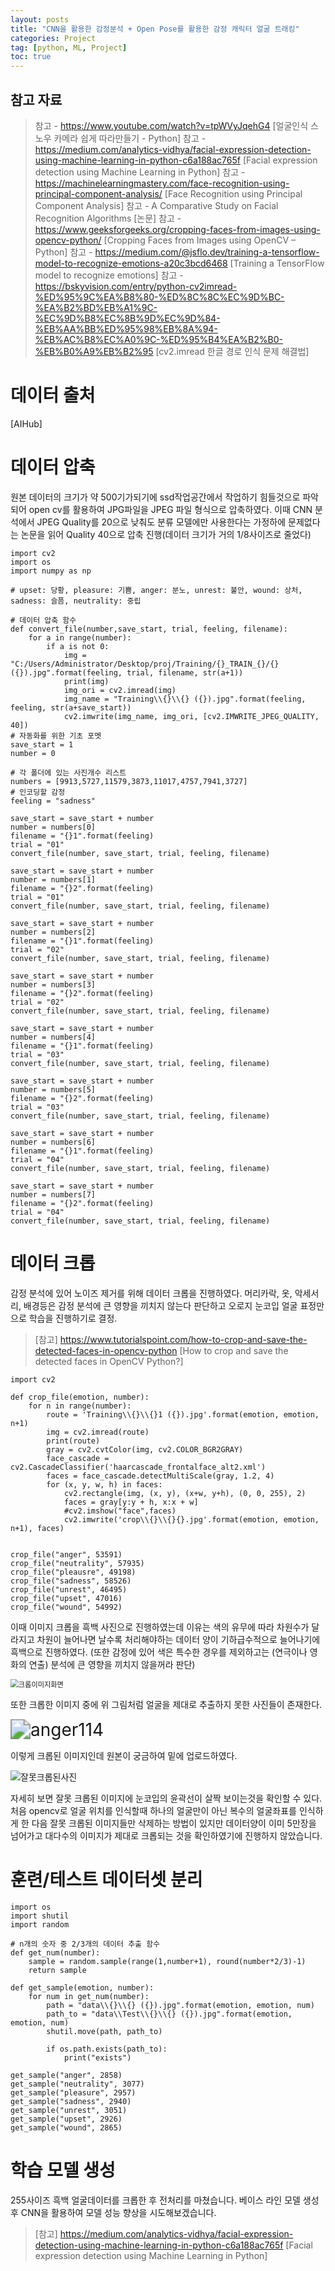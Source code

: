 ```yaml
---
layout: posts
title: "CNN을 활용한 감정분석 + Open Pose를 활용한 감정 캐릭터 얼굴 트래킹"
categories: Project
tag: [python, ML, Project]
toc: true
---
```


## 참고 자료

> 참고 - https://www.youtube.com/watch?v=tpWVyJqehG4 [얼굴인식 스노우 카메라 쉽게 따라만들기 - Python]
> 참고 - https://medium.com/analytics-vidhya/facial-expression-detection-using-machine-learning-in-python-c6a188ac765f [Facial expression detection using Machine Learning in Python]
> 참고 - https://machinelearningmastery.com/face-recognition-using-principal-component-analysis/ [Face Recognition using Principal Component Analysis]
> 참고 - A Comparative Study on Facial Recognition Algorithms [논문]
> 참고 - https://www.geeksforgeeks.org/cropping-faces-from-images-using-opencv-python/ [Cropping Faces from Images using OpenCV – Python]
> 참고 - https://medium.com/@jsflo.dev/training-a-tensorflow-model-to-recognize-emotions-a20c3bcd6468 [Training a TensorFlow model to recognize emotions]
> 참고 - https://bskyvision.com/entry/python-cv2imread-%ED%95%9C%EA%B8%80-%ED%8C%8C%EC%9D%BC-%EA%B2%BD%EB%A1%9C-%EC%9D%B8%EC%8B%9D%EC%9D%84-%EB%AA%BB%ED%95%98%EB%8A%94-%EB%AC%B8%EC%A0%9C-%ED%95%B4%EA%B2%B0-%EB%B0%A9%EB%B2%95 [cv2.imread 한글 경로 인식 문제 해결법]


# 데이터 출처

[AIHub]

# 데이터 압축

원본 데이터의 크기가 약 500기가되기에 ssd작업공간에서 작업하기 힘들것으로 파악되어 open cv를 활용하여 JPG파일을 JPEG 파일 형식으로 압축하였다. 이때 CNN 분석에서 JPEG Quality를 20으로 낮춰도 분류 모델에만 사용한다는 가정하에 문제없다는 논문을 읽어 Quality 40으로 압축 진행(데이터 크기가 거의 1/8사이즈로 줄었다)

```
import cv2
import os
import numpy as np

# upset: 당황, pleasure: 기쁨, anger: 분노, unrest: 불안, wound: 상처, sadness: 슬픔, neutrality: 중립

# 데이터 압축 함수
def convert_file(number,save_start, trial, feeling, filename):
    for a in range(number):
        if a is not 0:
            img = "C:/Users/Administrator/Desktop/proj/Training/{}_TRAIN_{}/{} ({}).jpg".format(feeling, trial, filename, str(a+1))
            print(img)
            img_ori = cv2.imread(img)
            img_name = "Training\\{}\\{} ({}).jpg".format(feeling, feeling, str(a+save_start))
            cv2.imwrite(img_name, img_ori, [cv2.IMWRITE_JPEG_QUALITY, 40])
# 자동화를 위한 기초 포멧
save_start = 1
number = 0

# 각 폴더에 있는 사진개수 리스트
numbers = [9913,5727,11579,3873,11017,4757,7941,3727]
# 인코딩할 감정
feeling = "sadness"

save_start = save_start + number
number = numbers[0]
filename = "{}1".format(feeling)
trial = "01"
convert_file(number, save_start, trial, feeling, filename)

save_start = save_start + number
number = numbers[1]
filename = "{}2".format(feeling)
trial = "01"
convert_file(number, save_start, trial, feeling, filename)

save_start = save_start + number
number = numbers[2]
filename = "{}1".format(feeling)
trial = "02"
convert_file(number, save_start, trial, feeling, filename)

save_start = save_start + number
number = numbers[3]
filename = "{}2".format(feeling)
trial = "02"
convert_file(number, save_start, trial, feeling, filename)

save_start = save_start + number
number = numbers[4]
filename = "{}1".format(feeling)
trial = "03"
convert_file(number, save_start, trial, feeling, filename)

save_start = save_start + number
number = numbers[5]
filename = "{}2".format(feeling)
trial = "03"
convert_file(number, save_start, trial, feeling, filename)

save_start = save_start + number
number = numbers[6]
filename = "{}1".format(feeling)
trial = "04"
convert_file(number, save_start, trial, feeling, filename)

save_start = save_start + number
number = numbers[7]
filename = "{}2".format(feeling)
trial = "04"
convert_file(number, save_start, trial, feeling, filename)
```

# 데이터 크롭

감정 분석에 있어 노이즈 제거를 위해 데이터 크롭을 진행하였다. 머리카락, 옷, 악세서리, 배경등은 감정 분석에 큰 영향을 끼치지 않는다 판단하고 오로지 눈코입 얼굴 표정만으로 학습을 진행하기로 결정.

> [참고] https://www.tutorialspoint.com/how-to-crop-and-save-the-detected-faces-in-opencv-python [How to crop and save the detected faces in OpenCV Python?]

```
import cv2

def crop_file(emotion, number):
    for n in range(number):
        route = 'Training\\{}\\{}1 ({}).jpg'.format(emotion, emotion, n+1)
        img = cv2.imread(route)
        print(route)
        gray = cv2.cvtColor(img, cv2.COLOR_BGR2GRAY)
        face_cascade = cv2.CascadeClassifier('haarcascade_frontalface_alt2.xml')
        faces = face_cascade.detectMultiScale(gray, 1.2, 4)
        for (x, y, w, h) in faces:
            cv2.rectangle(img, (x, y), (x+w, y+h), (0, 0, 255), 2)
            faces = gray[y:y + h, x:x + w]
            #cv2.imshow("face",faces)
            cv2.imwrite('crop\\{}\\{}{}.jpg'.format(emotion, emotion, n+1), faces)


crop_file("anger", 53591)
crop_file("neutrality", 57935)
crop_file("pleausre", 49198)
crop_file("sadness", 58526)
crop_file("unrest", 46495)
crop_file("upset", 47016)
crop_file("wound", 54992)
```
이때 이미지 크롭을 흑백 사진으로 진행하였는데 이유는 색의 유무에 따라 차원수가 달라지고 차원이 늘어나면 날수록 처리해야하는 데이터 양이 기하급수적으로 늘어나기에 흑백으로 진행하였다.
(또한 감정에 있어 색은 특수한 경우를 제외하고는 (연극이나 영화의 연출) 분석에 큰 영향을 끼치지 않을꺼라 판단)

<img src="/images/2022-12-28-first_proj/크롭이미지화면.png" alt="크롭이미지화면" style="zoom:80%;" />

또한 크롭한 이미지 중에 위 그림처럼 얼굴을 제대로 추출하지 못한 사진들이 존재한다.

<img src="/images/2022-12-28-first_proj/anger114.jpg" alt="anger114" style="zoom:200%;" />



이렇게 크롭된 이미지인데 원본이 궁금하여 밑에 업로드하였다.



![잘못크롭된사진](/images/2022-12-28-first_proj/잘못크롭된사진.png)

자세히 보면 잘못 크롭된 이미지에 눈코입의 윤곽선이 살짝 보이는것을 확인할 수 있다. 처음 opencv로 얼굴 위치를 인식할때 하나의 얼굴만이 아닌 복수의 얼굴좌표를 인식하게 한 다음 잘못 크롭된 이미지들만 삭제하는 방법이 있지만 데이터양이 이미 5만장을 넘어가고 대다수의 이미지가 제대로 크롭되는 것을 확인하였기에 진행하지 않았습니다.

# 훈련/테스트 데이터셋 분리

```
import os
import shutil
import random

# n개의 숫자 중 2/3개의 데이터 추출 함수
def get_num(number):
    sample = random.sample(range(1,number+1), round(number*2/3)-1)
    return sample

def get_sample(emotion, number):
    for num in get_num(number):
        path = "data\\{}\\{} ({}).jpg".format(emotion, emotion, num)
        path_to = "data\\Test\\{}\\{} ({}).jpg".format(emotion, emotion, num)
        shutil.move(path, path_to)
        
        if os.path.exists(path_to):
            print("exists")
    
get_sample("anger", 2858)
get_sample("neutrality", 3077)
get_sample("pleasure", 2957)
get_sample("sadness", 2940)
get_sample("unrest", 3051)
get_sample("upset", 2926)
get_sample("wound", 2865)
```

# 학습 모델 생성

255사이즈 흑백 얼굴데이터를 크롭한 후 전처리를 마쳤습니다. 베이스 라인 모델 생성 후 CNN을 활용하여 모델 성능 향상을 시도해보겠습니다.

> [참고] https://medium.com/analytics-vidhya/facial-expression-detection-using-machine-learning-in-python-c6a188ac765f [Facial expression detection using Machine Learning in Python]

